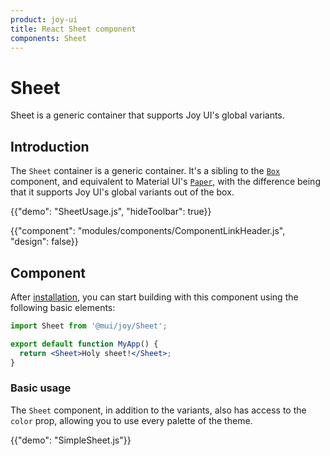 ```yaml
---
product: joy-ui
title: React Sheet component
components: Sheet
---
```


# Sheet

<p class="description">Sheet is a generic container that supports Joy UI's global variants.</p>

## Introduction

The `Sheet` container is a generic container. It's a sibling to the [`Box`](/system/react-box/) component, and equivalent to Material UI's [`Paper`](/material-ui/react-paper/), with the difference being that it supports Joy UI's global variants out of the box.

{{"demo": "SheetUsage.js", "hideToolbar": true}}

{{"component": "modules/components/ComponentLinkHeader.js", "design": false}}

## Component

After [installation](/joy-ui/getting-started/installation/), you can start building with this component using the following basic elements:

```jsx
import Sheet from '@mui/joy/Sheet';

export default function MyApp() {
  return <Sheet>Holy sheet!</Sheet>;
}
```

### Basic usage

The `Sheet` component, in addition to the variants, also has access to the `color` prop, allowing you to use every palette of the theme.

{{"demo": "SimpleSheet.js"}}
